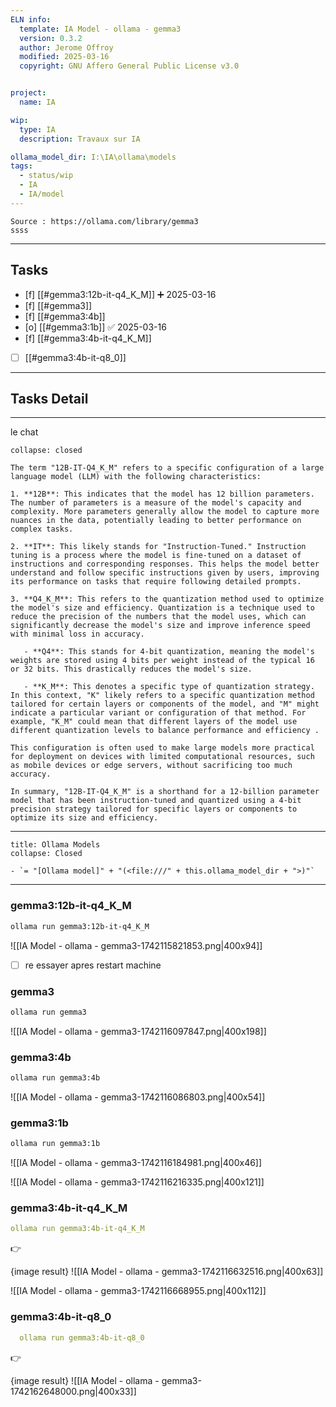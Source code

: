 ```yaml
---
ELN info:
  template: IA Model - ollama - gemma3
  version: 0.3.2
  author: Jerome Offroy
  modified: 2025-03-16
  copyright: GNU Affero General Public License v3.0


project:
  name: IA

wip:
  type: IA
  description: Travaux sur IA

ollama_model_dir: I:\IA\ollama\models
tags:
  - status/wip
  - IA
  - IA/model
---
```


````ad-tip
Source : https://ollama.com/library/gemma3
ssss
````


---
## Tasks
- [f] [[#gemma3:12b-it-q4_K_M]] ➕ 2025-03-16
- [f] [[#gemma3]]
- [f] [[#gemma3:4b]]
- [o] [[#gemma3:1b]] ✅ 2025-03-16
- [f] [[#gemma3:4b-it-q4_K_M]]
- [ ] [[#gemma3:4b-it-q8_0]]
	
---

## Tasks Detail

---- 

le chat 

```ad-info
collapse: closed

The term "12B-IT-Q4_K_M" refers to a specific configuration of a large language model (LLM) with the following characteristics:

1. **12B**: This indicates that the model has 12 billion parameters. The number of parameters is a measure of the model's capacity and complexity. More parameters generally allow the model to capture more nuances in the data, potentially leading to better performance on complex tasks.

2. **IT**: This likely stands for "Instruction-Tuned." Instruction tuning is a process where the model is fine-tuned on a dataset of instructions and corresponding responses. This helps the model better understand and follow specific instructions given by users, improving its performance on tasks that require following detailed prompts.

3. **Q4_K_M**: This refers to the quantization method used to optimize the model's size and efficiency. Quantization is a technique used to reduce the precision of the numbers that the model uses, which can significantly decrease the model's size and improve inference speed with minimal loss in accuracy.

   - **Q4**: This stands for 4-bit quantization, meaning the model's weights are stored using 4 bits per weight instead of the typical 16 or 32 bits. This drastically reduces the model's size.

   - **K_M**: This denotes a specific type of quantization strategy. In this context, "K" likely refers to a specific quantization method tailored for certain layers or components of the model, and "M" might indicate a particular variant or configuration of that method. For example, "K_M" could mean that different layers of the model use different quantization levels to balance performance and efficiency .

This configuration is often used to make large models more practical for deployment on devices with limited computational resources, such as mobile devices or edge servers, without sacrificing too much accuracy.

In summary, "12B-IT-Q4_K_M" is a shorthand for a 12-billion parameter model that has been instruction-tuned and quantized using a 4-bit precision strategy tailored for specific layers or components to optimize its size and efficiency.
```


--- 

```ad-tip
title: Ollama Models
collapse: Closed

- `= "[Ollama model]" + "(<file:///" + this.ollama_model_dir + ">)"`
```

---


### gemma3:12b-it-q4_K_M

```sh
ollama run gemma3:12b-it-q4_K_M
```

![[IA Model - ollama - gemma3-1742115821853.png|400x94]]

- [ ] re essayer apres  restart machine 

### gemma3


```sh
ollama run gemma3
```

![[IA Model - ollama - gemma3-1742116097847.png|400x198]]

### gemma3:4b


```sh
ollama run gemma3:4b
```

![[IA Model - ollama - gemma3-1742116086803.png|400x54]]






### gemma3:1b

```sh
ollama run gemma3:1b
```

![[IA Model - ollama - gemma3-1742116184981.png|400x46]]

![[IA Model - ollama - gemma3-1742116216335.png|400x121]]


### gemma3:4b-it-q4_K_M

```yml
ollama run gemma3:4b-it-q4_K_M   

```

👉

{image result} ![[IA Model - ollama - gemma3-1742116632516.png|400x63]]

![[IA Model - ollama - gemma3-1742116668955.png|400x112]]


### gemma3:4b-it-q8_0


```yml
  ollama run gemma3:4b-it-q8_0

```

👉

{image result} ![[IA Model - ollama - gemma3-1742162648000.png|400x33]]










